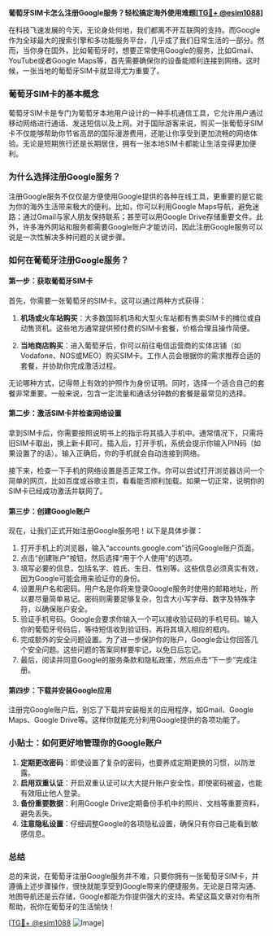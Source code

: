 **葡萄牙SIM卡怎么注册Google服务？轻松搞定海外使用难题[[TG💪+ @esim1088](https://t.me/s/esim1088)]**

在科技飞速发展的今天，无论身处何地，我们都离不开互联网的支持。而Google作为全球最大的搜索引擎和多功能服务平台，几乎成了我们日常生活的一部分。然而，当你身在国外，比如葡萄牙时，想要正常使用Google的服务，比如Gmail、YouTube或者Google Maps等，首先需要确保你的设备能顺利连接到网络。这时候，一张当地的葡萄牙SIM卡就显得尤为重要了。

### 葡萄牙SIM卡的基本概念

葡萄牙SIM卡是专门为葡萄牙本地用户设计的一种手机通信工具，它允许用户通过移动网络进行通话、发送短信以及上网。对于国际游客来说，购买一张葡萄牙SIM卡不仅能够帮助你节省高昂的国际漫游费用，还能让你享受到更加流畅的网络体验。无论是短期旅行还是长期居住，拥有一张本地SIM卡都能让生活变得更加便利。

### 为什么选择注册Google服务？

注册Google服务不仅仅是方便使用Google提供的各种在线工具，更重要的是它能为你的海外生活带来极大的便利。比如，你可以利用Google Maps导航，避免迷路；通过Gmail与家人朋友保持联系；甚至可以用Google Drive存储重要文件。此外，许多海外网站和服务都需要Google账户才能访问，因此注册Google服务可以说是一次性解决多种问题的关键步骤。

### 如何在葡萄牙注册Google服务？

#### 第一步：获取葡萄牙SIM卡

首先，你需要一张葡萄牙的SIM卡。这可以通过两种方式获得：

1. **机场或火车站购买**：大多数国际机场和大型火车站都有售卖SIM卡的摊位或自动售货机。这些地方通常提供预付费的SIM卡套餐，价格合理且操作简便。
   
2. **当地商店购买**：进入葡萄牙后，你可以前往电信运营商的实体店铺（如Vodafone、NOS或MEO）购买SIM卡。工作人员会根据你的需求推荐合适的套餐，并协助你完成激活过程。

无论哪种方式，记得带上有效的护照作为身份证明。同时，选择一个适合自己的套餐非常重要。一般来说，包含一定流量和通话分钟数的套餐是最常见的选择。

#### 第二步：激活SIM卡并检查网络设置

拿到SIM卡后，你需要按照说明书上的指示将其插入手机中。通常情况下，只需将旧SIM卡取出，换上新卡即可。插入后，打开手机，系统会提示你输入PIN码（如果设置了的话）。输入正确后，你的手机就会自动连接到网络。

接下来，检查一下手机的网络设置是否正常工作。你可以尝试打开浏览器访问一个简单的网页，比如百度或谷歌主页，看看能否顺利加载。如果一切正常，说明你的SIM卡已经成功激活并联网了。

#### 第三步：创建Google账户

现在，让我们正式开始注册Google服务吧！以下是具体步骤：

1. 打开手机上的浏览器，输入“accounts.google.com”访问Google账户页面。
2. 点击“创建账户”按钮，然后选择“用于个人使用”的选项。
3. 填写必要的信息，包括名字、姓氏、生日、性别等。这些信息必须真实有效，因为Google可能会用来验证你的身份。
4. 设置用户名和密码。用户名是你将来登录Google服务时使用的邮箱地址，所以要尽量简单易记。密码则需要足够复杂，包含大小写字母、数字及特殊字符，以确保账户安全。
5. 验证手机号码。Google会要求你输入一个可以接收验证码的手机号码。输入你的葡萄牙号码后，等待短信收到验证码，再将其填入相应的框内。
6. 完成额外的安全问题设置。为了进一步保护你的账户，Google会让你回答几个安全问题。这些问题的答案同样要牢记，以免日后忘记。
7. 最后，阅读并同意Google的服务条款和隐私政策，然后点击“下一步”完成注册。

#### 第四步：下载并安装Google应用

注册完Google账户后，别忘了下载并安装相关的应用程序，如Gmail、Google Maps、Google Drive等。这样你就能充分利用Google提供的各项功能了。

### 小贴士：如何更好地管理你的Google账户

1. **定期更改密码**：即使设置了复杂的密码，也要养成定期更换的习惯，以防泄露。
2. **启用双重认证**：开启双重认证可以大大提升账户安全性，即使密码被盗，也能有效阻止他人登录。
3. **备份重要数据**：利用Google Drive定期备份手机中的照片、文档等重要资料，避免丢失。
4. **注意隐私设置**：仔细调整Google的各项隐私设置，确保只有你自己能看到敏感信息。

### 总结

总的来说，在葡萄牙注册Google服务并不难，只要你拥有一张葡萄牙SIM卡，并遵循上述步骤操作，很快就能享受到Google带来的便捷服务。无论是日常沟通、地图导航还是云存储，Google都能为你提供强大的支持。希望这篇文章对你有所帮助，祝你在葡萄牙的生活愉快！

[[TG💪+ @esim1088](https://t.me/s/esim1088) ![Image](https://i.postimg.cc/4NQfJmqS/Snipaste-2025-05-13-00-14-12.png)]